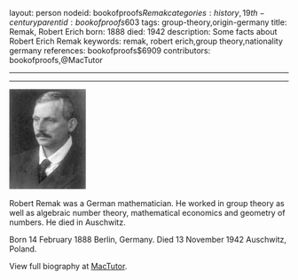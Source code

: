 layout: person
nodeid: bookofproofs$Remak
categories: history,19th-century
parentid: bookofproofs$603
tags: group-theory,origin-germany
title: Remak, Robert Erich
born: 1888
died: 1942
description: Some facts about Robert Erich Remak
keywords: remak, robert erich,group theory,nationality germany
references: bookofproofs$6909
contributors: bookofproofs,@MacTutor

---


---

![Remak.jpg](https://github.com/bookofproofs/bookofproofs.github.io/blob/main/_sources/_assets/images/portraits/Remak.jpg?raw=true)

Robert  Remak was a German mathematician. He worked in group theory as well as algebraic number theory, mathematical economics and geometry of numbers. He died in Auschwitz.

Born 14 February 1888 Berlin, Germany. Died 13 November 1942 Auschwitz, Poland.


View full biography at [MacTutor](https://mathshistory.st-andrews.ac.uk/Biographies/Remak/).